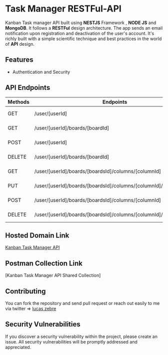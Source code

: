 # Task Manager RESTFul-API

Kanban Task manager API built using **NESTJS** Framework ,  **NODE JS** and **MongoDB**. It follows a **RESTFul** design architecture. The app sends an email notification upon registration and deactivation of the user's account. It's richly built with a simple scientific technique and best practices in the world of **API** design.

## Features

- Authentication and Security

## API Endpoints

| Methods | Endpoints                          | Access  | Description                              |
| ------- | ---------------------------------- | ------- | ---------------------------------------- |
| GET     | /user/[userId]                         | Private | User's Boards                         |
| GET   | /user/[userId]/boards/[boardId]                          | Private | Get one board                           |
| POST    | /user/[userId]                   | Private |  Create a Board                   |
| DELETE    | /user/[userId]/boards/[boardId]             | Private | Delete  one board                      |
| GET | /user/[userId]/boards/[boardsId]/columns/[columnId]                   | Private | get one column 
| PUT | /user/[userId]/boards/[boardsId]/columns/[columnId]/tasks/[taskId]                   | Private | update one task 
| POST | /user/[userId]/boards/[boardsId]/columns/[columnId]                  | Private | create one task
| DELETE  | /user/[userId]/boards/[boardsId]/columns/[columnId]/tasks/[taskId]                          | Private | Delete one task                            

## Hosted Domain Link

[Kanban Task Manager API](https://kanbantask.onrender.com)

## Postman Collection Link

[Kanban Task Manager API Shared Collection]

## Contributing

You can fork the repository and send pull request or reach out easily to me via twitter => [lucas zebre](https://twitter.com/ZebreLucas)

## Security Vulnerabilities

If you discover a security vulnerability within the project, please create an issue. All security vulnerabilities will be promptly addressed and appreciated.
